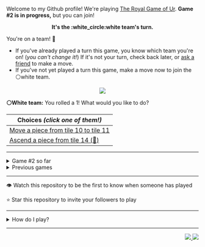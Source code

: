 Welcome to my Github profile!
We're playing
[The Royal Game of Ur](https://en.wikipedia.org/wiki/Royal_Game_of_Ur).
**Game #2 is in progress,** but you can join!

<p align="center">
  <b>It's the
  :white_circle:white
  team's turn.</b>
</p>

You're on a team! :wave:

* If you've already played a turn this game, you know which team you're on!
(_you can't change it!_)
If it's not your turn, check back later, or
[ask a friend](https://twitter.com/share?text=I'm+playing+The+Royal+Game+of+Ur+on+a+GitHub+profile.+Take+your+turn+at+https://github.com/rossjrw/rossjrw+%23RoyalGameOfUr+%23github)
to make a move.
* If you've not yet played a turn this game, make a move now to join the
:white_circle:white
team.

<p align="center"><img src="https://raw.githubusercontent.com/rossjrw/ur/play/games/current/board.422.svg"></p>

  **:white_circle:White team:**
  You rolled a 1!
What would you like to do?

| Choices *(click one of them!)* |
| --- |
  | [Move a piece from tile 10 to tile 11    ](https://github.com/rossjrw/rossjrw/issues/new?title=ur-move-1%4010-0&amp;body=Press+Submit%21+You+don%27t+need+to+edit+this+text+or+do+anything+else.%0D%0A%0D%0ABe+aware+that+your+move+can+take+a+minute+or+two+to+process.) |
  | [Ascend a piece from tile 14    (:rocket:) ](https://github.com/rossjrw/rossjrw/issues/new?title=ur-move-1%4014-0&amp;body=Press+Submit%21+You+don%27t+need+to+edit+this+text+or+do+anything+else.%0D%0A%0D%0ABe+aware+that+your+move+can+take+a+minute+or+two+to+process.) |

-----

<details><summary>Game #2 so far</summary>

## Who's on each team?

<table>
    <thead>
      <tr><th colspan=2>Players in this game</th></tr>
    </thead>
    <tbody>
      <tr>
        <td align="right"><b>Black team</b> :black_circle:</td>
        <td>:white_circle: <b> White team</b></td>
      </tr>
      <tr align="center">
        <td><b><a href="https://github.com/shpatrickguo">@shpatrickguo</a></b> (23)<br><b><a href="https://github.com/rossjrw">@rossjrw</a></b> (12)<br><b><a href="https://github.com/bejoistic">@bejoistic</a></b> (4)<br><b><a href="https://github.com/BaptisteMartinet">@BaptisteMartinet</a></b> (4)<br><b><a href="https://github.com/willdoescode">@willdoescode</a></b> (4)<br><b><a href="https://github.com/KhanShaheb34">@KhanShaheb34</a></b> (2)<br><b><a href="https://github.com/pedromlsreis">@pedromlsreis</a></b> (2)<br><b><a href="https://github.com/tassiaaccioly">@tassiaaccioly</a></b> (2)<br><b><a href="https://github.com/lukew3">@lukew3</a></b> (1)<br><b><a href="https://github.com/maximilianschmelzer">@maximilianschmelzer</a></b> (1)<br><b><a href="https://github.com/mblemberg">@mblemberg</a></b> (1)<br><b><a href="https://github.com/shaplykon">@shaplykon</a></b> (1)<br><b><a href="https://github.com/jtrent238">@jtrent238</a></b> (1)<br><b><a href="https://github.com/HeinKhantZaw">@HeinKhantZaw</a></b> (1)<br><b><a href="https://github.com/quantumporium">@quantumporium</a></b> (1)<br><b><a href="https://github.com/kristianrose">@kristianrose</a></b> (1)<br><b><a href="https://github.com/ammongit">@ammongit</a></b> (1)<br><b><a href="https://github.com/deep5050">@deep5050</a></b> (1)<br><b><a href="https://github.com/jeelpatel1612">@jeelpatel1612</a></b> (1)<br><b><a href="https://github.com/cosmoglint">@cosmoglint</a></b> (1)</td>
        <td><b><a href="https://github.com/1ethanhansen">@1ethanhansen</a></b> (60)<br><b><a href="https://github.com/IRHM">@IRHM</a></b> (1)<br><b><a href="https://github.com/Baptiste-Martinet">@Baptiste-Martinet</a></b> (1)<br><b><a href="https://github.com/Scan0r">@Scan0r</a></b> (1)<br><b><a href="https://github.com/sampreets3">@sampreets3</a></b> (1)<br><b><a href="https://github.com/racheloveyou">@racheloveyou</a></b> (1)<br><b><a href="https://github.com/HAUDRAUFHAUN">@HAUDRAUFHAUN</a></b> (1)</td>
      </tr>
    </tbody>
  </table>

## What's happened so far?

| Time | Turn | Event | Issue | Board |
| :---: | :---: | :--- | :---: | :---: |
  | 4th Dec 2020 16:40 | **0** | :white_circle: **[@1ethanhansen](https://github.com/1ethanhansen)** started a new game | [#270](https://github.com/rossjrw/rossjrw/issues/270) | [link](https://raw.githubusercontent.com/rossjrw/rossjrw/3053a47c0e6594cd8395007bb8c73615d1f6045c/games/current/board.270.svg) |
  | 4th Dec 2020 16:41 | **1** | :white_circle: **[@1ethanhansen](https://github.com/1ethanhansen)** moved a white piece onto the board to position 2    | [#271](https://github.com/rossjrw/rossjrw/issues/271) | [link](https://raw.githubusercontent.com/rossjrw/rossjrw/0c75bbcd05af6eff999befba8ee62e8ef8b4a12d/games/current/board.271.svg) |
  | 4th Dec 2020 17:10 | **2** | :black_circle: **[@bejoistic](https://github.com/bejoistic)** moved a black piece onto the board to position 2    | [#272](https://github.com/rossjrw/rossjrw/issues/272) | [link](https://raw.githubusercontent.com/rossjrw/rossjrw/206286cf466ef4022044b68cd05c0d237726f82a/games/current/board.272.svg) |
  | 4th Dec 2020 18:05 | **3** | :white_circle: **[@1ethanhansen](https://github.com/1ethanhansen)** moved a white piece onto the board to position 1    | [#273](https://github.com/rossjrw/rossjrw/issues/273) | [link](https://raw.githubusercontent.com/rossjrw/rossjrw/278ed5038c299f889804029b35efd72014e3a5eb/games/current/board.273.svg) |
  | 5th Dec 2020 00:25 | **4** | :black_circle: **[@rossjrw](https://github.com/rossjrw)** moved a black piece onto the board to position 3    | [#280](https://github.com/rossjrw/rossjrw/issues/280) | [link](https://raw.githubusercontent.com/rossjrw/rossjrw/ad7c8f7e3e8e03c628177fff51a45617e0d90044/games/current/board.280.svg) |
  | 5th Dec 2020 08:42 | **5** | :white_circle: **[@1ethanhansen](https://github.com/1ethanhansen)** moved a white piece from position 2 to position 3    | [#281](https://github.com/rossjrw/rossjrw/issues/281) | [link](https://raw.githubusercontent.com/rossjrw/rossjrw/daadc30e49be00b38cf81278a2ecb1073ec806d7/games/current/board.281.svg) |
  | 5th Dec 2020 11:39 | **6** | :black_circle: **[@KhanShaheb34](https://github.com/KhanShaheb34)** moved a black piece from position 2 to position 4  — claimed a rosette :rosette:  | [#282](https://github.com/rossjrw/rossjrw/issues/282) | [link](https://raw.githubusercontent.com/rossjrw/rossjrw/292d49ef61a09186854fa4ad16c8c0fe16ccd781/games/current/board.282.svg) |
  | 5th Dec 2020 11:41 | **7** | :black_circle: **[@KhanShaheb34](https://github.com/KhanShaheb34)** moved a black piece onto the board to position 1    | [#283](https://github.com/rossjrw/rossjrw/issues/283) | [link](https://raw.githubusercontent.com/rossjrw/rossjrw/ebb79274bc099b21635d1539b75730bac10ff7f1/games/current/board.283.svg) |
  | 5th Dec 2020 22:37 | **8** | :white_circle: **[@IRHM](https://github.com/IRHM)** moved a white piece onto the board to position 2    | [#284](https://github.com/rossjrw/rossjrw/issues/284) | [link](https://raw.githubusercontent.com/rossjrw/rossjrw/54d70ced309619b8c45c369dcfb9527a568b8664/games/current/board.284.svg) |
  | 6th Dec 2020 21:05 | **9** | :black_circle: **[@rossjrw](https://github.com/rossjrw)** moved a black piece from position 4 to position 8  — claimed a rosette :rosette:  | [#285](https://github.com/rossjrw/rossjrw/issues/285) | [link](https://raw.githubusercontent.com/rossjrw/rossjrw/2ff09875dcab436be0a4ec67435f548d292214df/games/current/board.285.svg) |
  | 6th Dec 2020 21:06 | **10** | :black_circle: **[@rossjrw](https://github.com/rossjrw)** moved a black piece from position 1 to position 4  — claimed a rosette :rosette:  | [#286](https://github.com/rossjrw/rossjrw/issues/286) | [link](https://raw.githubusercontent.com/rossjrw/rossjrw/d77c18f12449c838fb9c91678410c1eaab4a77a2/games/current/board.286.svg) |
  | 6th Dec 2020 21:06 | **11** | :black_circle: **[@rossjrw](https://github.com/rossjrw)** moved a black piece onto the board to position 2    | [#287](https://github.com/rossjrw/rossjrw/issues/287) | [link](https://raw.githubusercontent.com/rossjrw/rossjrw/be32ef1f1cfc61b6bb657278ae71fdadf09b07bf/games/current/board.287.svg) |
  | 6th Dec 2020 21:08 | **12** | :white_circle: **[@1ethanhansen](https://github.com/1ethanhansen)** moved a white piece from position 2 to position 4  — claimed a rosette :rosette:  | [#288](https://github.com/rossjrw/rossjrw/issues/288) | [link](https://raw.githubusercontent.com/rossjrw/rossjrw/b30861b3c7e1bc06c1b3037f0c316bc9ccfa91e6/games/current/board.288.svg) |
  | 6th Dec 2020 21:10 | **13** | :white_circle: **[@1ethanhansen](https://github.com/1ethanhansen)** moved a white piece from position 4 to position 9    | [#289](https://github.com/rossjrw/rossjrw/issues/289) | [link](https://raw.githubusercontent.com/rossjrw/rossjrw/e085b921ad1c17fbd4a5dc3ee4ed5b2c51895b5e/games/current/board.289.svg) |
  | 10th Dec 2020 21:46 | **14** | :black_circle: **[@lukew3](https://github.com/lukew3)** moved a black piece from position 3 to position 6    | [#290](https://github.com/rossjrw/rossjrw/issues/290) | [link](https://raw.githubusercontent.com/rossjrw/rossjrw/3f9d4bc6ab813ef829e9aff7b384f9215f8467fe/games/current/board.290.svg) |
  | 10th Dec 2020 21:48 | **15** | :white_circle: **[@1ethanhansen](https://github.com/1ethanhansen)** moved a white piece from position 9 to position 11    | [#291](https://github.com/rossjrw/rossjrw/issues/291) | [link](https://raw.githubusercontent.com/rossjrw/rossjrw/8dc1d83cc961ea81612a43c25ff7a38ad48adf81/games/current/board.291.svg) |
  | 11th Dec 2020 10:15 | **16** | :black_circle: **[@maximilianschmelzer](https://github.com/maximilianschmelzer)** moved a black piece from position 8 to position 10    | [#292](https://github.com/rossjrw/rossjrw/issues/292) | [link](https://raw.githubusercontent.com/rossjrw/rossjrw/bff6a5044be6a6980ae36bd3da87b2fe24c255f3/games/current/board.292.svg) |
  | 11th Dec 2020 16:37 | **17** | :white_circle: **[@1ethanhansen](https://github.com/1ethanhansen)** moved a white piece from position 3 to position 4  — claimed a rosette :rosette:  | [#293](https://github.com/rossjrw/rossjrw/issues/293) | [link](https://raw.githubusercontent.com/rossjrw/rossjrw/823d1abe9eb191553f45aade24fa52f3ead27c38/games/current/board.293.svg) |
  | 11th Dec 2020 16:38 | **18** | :white_circle: **[@1ethanhansen](https://github.com/1ethanhansen)** moved a white piece from position 11 to position 14  — claimed a rosette :rosette:  | [#294](https://github.com/rossjrw/rossjrw/issues/294) | [link](https://raw.githubusercontent.com/rossjrw/rossjrw/7d0b1f831d4c0f77515b6cb122923b7a81456449/games/current/board.294.svg) |
  | 11th Dec 2020 16:39 | **19** | :white_circle: **[@1ethanhansen](https://github.com/1ethanhansen)** moved a white piece from position 4 to position 7    | [#295](https://github.com/rossjrw/rossjrw/issues/295) | [link](https://raw.githubusercontent.com/rossjrw/rossjrw/3fe691a88b9aaf65c4532929803293c718fde1d9/games/current/board.295.svg) |
  | 12th Dec 2020 21:09 | **20** | :black_circle: **[@rossjrw](https://github.com/rossjrw)** moved a black piece from position 6 to position 8  — claimed a rosette :rosette:  | [#296](https://github.com/rossjrw/rossjrw/issues/296) | [link](https://raw.githubusercontent.com/rossjrw/rossjrw/e401c764be86d58bfc168f4a386c6cf802e123cc/games/current/board.296.svg) |
  | 12th Dec 2020 21:09 | **21** | :black_circle: **[@rossjrw](https://github.com/rossjrw)** moved a black piece from position 10 to position 12    | [#297](https://github.com/rossjrw/rossjrw/issues/297) | [link](https://raw.githubusercontent.com/rossjrw/rossjrw/fe410bd85e05097d79bc3e4545e269df09eff706/games/current/board.297.svg) |
  | 12th Dec 2020 23:55 | **22** | :white_circle: **[@1ethanhansen](https://github.com/1ethanhansen)** moved a white piece from position 7 to position 9    | [#298](https://github.com/rossjrw/rossjrw/issues/298) | [link](https://raw.githubusercontent.com/rossjrw/rossjrw/2bd88bf26ddf9662cd886226df1ee940ac83e1fc/games/current/board.298.svg) |
  | 13th Dec 2020 05:52 | **23** | :black_circle: **[@mblemberg](https://github.com/mblemberg)** moved a black piece from position 12 to position 14  — claimed a rosette :rosette:  | [#299](https://github.com/rossjrw/rossjrw/issues/299) | [link](https://raw.githubusercontent.com/rossjrw/rossjrw/207f76427e569611dea0734effb34fb07319a0d3/games/current/board.299.svg) |
  | 15th Dec 2020 16:23 | **24** | :black_circle: **[@shaplykon](https://github.com/shaplykon)** moved a black piece onto the board to position 3    | [#300](https://github.com/rossjrw/rossjrw/issues/300) | [link](https://raw.githubusercontent.com/rossjrw/rossjrw/9b31b60b2096e7941d4c46c23861f526eb114260/games/current/board.300.svg) |
  | 15th Dec 2020 16:35 | **25** | :white_circle: **[@1ethanhansen](https://github.com/1ethanhansen)** moved a white piece from position 9 to position 11    | [#301](https://github.com/rossjrw/rossjrw/issues/301) | [link](https://raw.githubusercontent.com/rossjrw/rossjrw/2d53c800cf3ae91999cc733da9be92056afd7729/games/current/board.301.svg) |
  | 16th Dec 2020 10:27 | **26** | :black_circle: **[@rossjrw](https://github.com/rossjrw)** moved a black piece from position 8 to position 9    | [#302](https://github.com/rossjrw/rossjrw/issues/302) | [link](https://raw.githubusercontent.com/rossjrw/rossjrw/68e6070ca51fe8d292fde75a664ff7fdf0bf2afb/games/current/board.302.svg) |
  | 16th Dec 2020 16:44 | **27** | :white_circle: **[@1ethanhansen](https://github.com/1ethanhansen)** moved a white piece from position 11 to position 13    | [#303](https://github.com/rossjrw/rossjrw/issues/303) | [link](https://raw.githubusercontent.com/rossjrw/rossjrw/297d62bc5a928f1282a250abc7d2fe27c0bd61e8/games/current/board.303.svg) |
  | 19th Dec 2020 01:53 | **28** | :black_circle: **[@jtrent238](https://github.com/jtrent238)** moved a black piece onto the board to position 1    | [#304](https://github.com/rossjrw/rossjrw/issues/304) | [link](https://raw.githubusercontent.com/rossjrw/rossjrw/764ba69ca3f0a07e415f36d814a6d52a7d694e3e/games/current/board.304.svg) |
  | 19th Dec 2020 02:24 | **29** | :white_circle: **[@1ethanhansen](https://github.com/1ethanhansen)** ascended a white piece from position 14 :rocket:    | [#305](https://github.com/rossjrw/rossjrw/issues/305) | [link](https://raw.githubusercontent.com/rossjrw/rossjrw/3604e4af9e4962c16d621ce2612c4ef7116c7fc9/games/current/board.305.svg) |
  | 19th Dec 2020 11:44 | **30** | :black_circle: **[@HeinKhantZaw](https://github.com/HeinKhantZaw)** moved a black piece from position 4 to position 5    | [#306](https://github.com/rossjrw/rossjrw/issues/306) | [link](https://raw.githubusercontent.com/rossjrw/rossjrw/1c0ee46451ae0a1d7a26f50ce415c488c760e753/games/current/board.306.svg) |
  | 20th Dec 2020 02:30 | **31** | :white_circle: **[@1ethanhansen](https://github.com/1ethanhansen)** moved a white piece from position 1 to position 4  — claimed a rosette :rosette:  | [#310](https://github.com/rossjrw/rossjrw/issues/310) | [link](https://raw.githubusercontent.com/rossjrw/rossjrw/65741ccc7bef535f9dae3ce1726cf250fa92e958/games/current/board.310.svg) |
  | 20th Dec 2020 02:32 | **32** | :white_circle: **[@1ethanhansen](https://github.com/1ethanhansen)** moved a white piece from position 4 to position 7    | [#311](https://github.com/rossjrw/rossjrw/issues/311) | [link](https://raw.githubusercontent.com/rossjrw/rossjrw/6dcf970993e1e66c08fa6cec2b6de773048dfe04/games/current/board.311.svg) |
  | 20th Dec 2020 06:20 | **33** | :black_circle: **[@shpatrickguo](https://github.com/shpatrickguo)** moved a black piece from position 1 to position 4  — claimed a rosette :rosette:  | [#312](https://github.com/rossjrw/rossjrw/issues/312) | [link](https://raw.githubusercontent.com/rossjrw/rossjrw/9dbf33253cccf795237cf9e48a9c9d66029ba817/games/current/board.312.svg) |
  | 21st Dec 2020 02:40 | **34** | :black_circle: **[@shpatrickguo](https://github.com/shpatrickguo)** moved a black piece from position 4 to position 7 — captured a white piece :crossed_swords:   | [#313](https://github.com/rossjrw/rossjrw/issues/313) | [link](https://raw.githubusercontent.com/rossjrw/rossjrw/be8bb59da0cbf5bf7efeaa0a703a50840c47614a/games/current/board.313.svg) |
  | 21st Dec 2020 02:50 | **35** | :white_circle: **[@1ethanhansen](https://github.com/1ethanhansen)** moved a white piece onto the board to position 1    | [#314](https://github.com/rossjrw/rossjrw/issues/314) | [link](https://raw.githubusercontent.com/rossjrw/rossjrw/86bc97c49e2824adba9b665b3187101fb6a06614/games/current/board.314.svg) |
  | 21st Dec 2020 17:14 | **36** | :black_circle: **[@quantumporium](https://github.com/quantumporium)** moved a black piece from position 2 to position 4  — claimed a rosette :rosette:  | [#315](https://github.com/rossjrw/rossjrw/issues/315) | [link](https://raw.githubusercontent.com/rossjrw/rossjrw/6cf7dfbb5b9a96211ce4c32bf23b3ae7868e0fb4/games/current/board.315.svg) |
  | 21st Dec 2020 18:21 | **37** | :black_circle: **[@shpatrickguo](https://github.com/shpatrickguo)** moved a black piece from position 5 to position 8  — claimed a rosette :rosette:  | [#316](https://github.com/rossjrw/rossjrw/issues/316) | [link](https://raw.githubusercontent.com/rossjrw/rossjrw/39a2f86c04d12ddb8a6f8233d1cda3374d8f22dd/games/current/board.316.svg) |
  | 22nd Dec 2020 02:47 | **38** | :black_circle: **[@shpatrickguo](https://github.com/shpatrickguo)** moved a black piece from position 9 to position 12    | [#317](https://github.com/rossjrw/rossjrw/issues/317) | [link](https://raw.githubusercontent.com/rossjrw/rossjrw/01013e71140862491b7551e39129e35b6144235b/games/current/board.317.svg) |
  | 23rd Dec 2020 01:06 | **39** | :white_circle: **[@1ethanhansen](https://github.com/1ethanhansen)** moved a white piece from position 1 to position 3    | [#318](https://github.com/rossjrw/rossjrw/issues/318) | [link](https://raw.githubusercontent.com/rossjrw/rossjrw/fccea7e62b03e07b4a349e959bdee40752f51bfc/games/current/board.318.svg) |
  | 23rd Dec 2020 01:31 | **40** | :black_circle: **[@shpatrickguo](https://github.com/shpatrickguo)** ascended a black piece from position 14 :rocket:    | [#319](https://github.com/rossjrw/rossjrw/issues/319) | [link](https://raw.githubusercontent.com/rossjrw/rossjrw/2e76a25246e0324db4b3cef9e304fe4eeb188c40/games/current/board.319.svg) |
  | 23rd Dec 2020 01:46 | **41** | :white_circle: **[@1ethanhansen](https://github.com/1ethanhansen)** moved a white piece onto the board to position 2    | [#320](https://github.com/rossjrw/rossjrw/issues/320) | [link](https://raw.githubusercontent.com/rossjrw/rossjrw/ee53b7e89150fa845366635fc68791386a5e47f2/games/current/board.320.svg) |
  | 23rd Dec 2020 01:54 | **42** | :black_circle: **[@shpatrickguo](https://github.com/shpatrickguo)** ascended a black piece from position 12 :rocket:    | [#321](https://github.com/rossjrw/rossjrw/issues/321) |  |
  | 23rd Dec 2020 02:01 | **43** | :white_circle: **[@1ethanhansen](https://github.com/1ethanhansen)** moved a white piece onto the board to position 4  — claimed a rosette :rosette:  | [#322](https://github.com/rossjrw/rossjrw/issues/322) | [link](https://raw.githubusercontent.com/rossjrw/rossjrw/34006269248188877ac170c28128079eae77f44e/games/current/board.322.svg) |
  | 23rd Dec 2020 02:01 | **44** | :white_circle:  The white team rolled a 0 and their turn was automatically passed | [#322](https://github.com/rossjrw/rossjrw/issues/322) | [link](https://raw.githubusercontent.com/rossjrw/rossjrw/b8070036aac00c969901a3770558d7fe6742bf47/games/current/board.322.svg) |
  | 23rd Dec 2020 22:53 | **45** | :black_circle: **[@shpatrickguo](https://github.com/shpatrickguo)** moved a black piece from position 8 to position 11    | [#323](https://github.com/rossjrw/rossjrw/issues/323) | [link](https://raw.githubusercontent.com/rossjrw/rossjrw/d53fef8d6638e9b0866299e6aff7ef3208846425/games/current/board.323.svg) |
  | 23rd Dec 2020 23:13 | **46** | :white_circle: **[@1ethanhansen](https://github.com/1ethanhansen)** moved a white piece from position 4 to position 7 — captured a black piece :crossed_swords:   | [#324](https://github.com/rossjrw/rossjrw/issues/324) | [link](https://raw.githubusercontent.com/rossjrw/rossjrw/0be05ee4b6092afe5fafe72b603c98de1645120e/games/current/board.324.svg) |
  | 24th Dec 2020 05:42 | **47** | :black_circle: **[@shpatrickguo](https://github.com/shpatrickguo)** moved a black piece from position 11 to position 13    | [#325](https://github.com/rossjrw/rossjrw/issues/325) | [link](https://raw.githubusercontent.com/rossjrw/rossjrw/24e92a22cb97e2fc1a7315236e5255c6f5289baf/games/current/board.325.svg) |
  | 24th Dec 2020 05:48 | **48** | :white_circle: **[@1ethanhansen](https://github.com/1ethanhansen)** moved a white piece from position 3 to position 6    | [#326](https://github.com/rossjrw/rossjrw/issues/326) | [link](https://raw.githubusercontent.com/rossjrw/rossjrw/6acacf7025a4190b3d5704e2f8486b973e54660b/games/current/board.326.svg) |
  | 24th Dec 2020 10:34 | **49** | :black_circle: **[@kristianrose](https://github.com/kristianrose)** moved a black piece from position 3 to position 6 — captured a white piece :crossed_swords:   | [#327](https://github.com/rossjrw/rossjrw/issues/327) | [link](https://raw.githubusercontent.com/rossjrw/rossjrw/3d17b2e87da20ec74aef464d7688548a855b7841/games/current/board.327.svg) |
  | 24th Dec 2020 14:26 | **50** | :white_circle: **[@Baptiste-Martinet](https://github.com/Baptiste-Martinet)** moved a white piece onto the board to position 3    | [#331](https://github.com/rossjrw/rossjrw/issues/331) | [link](https://raw.githubusercontent.com/rossjrw/rossjrw/ec874ddd05d6604508ad3885c16eddd8da931b63/games/current/board.331.svg) |
  | 24th Dec 2020 18:47 | **51** | :black_circle: **[@rossjrw](https://github.com/rossjrw)** moved a black piece from position 6 to position 8  — claimed a rosette :rosette:  | [#334](https://github.com/rossjrw/rossjrw/issues/334) | [link](https://raw.githubusercontent.com/rossjrw/rossjrw/df638e594b2d5f1e24cbc2303ae98d9447525cf2/games/current/board.334.svg) |
  | 24th Dec 2020 18:49 | **52** | :black_circle: **[@rossjrw](https://github.com/rossjrw)** moved a black piece onto the board to position 3    | [#335](https://github.com/rossjrw/rossjrw/issues/335) | [link](https://raw.githubusercontent.com/rossjrw/rossjrw/432c0c6f8df71aacbf70220970cc2ab2c220917f/games/current/board.335.svg) |
  | 24th Dec 2020 18:52 | **53** | :white_circle: **[@1ethanhansen](https://github.com/1ethanhansen)** moved a white piece from position 13 to position 14  — claimed a rosette :rosette:  | [#336](https://github.com/rossjrw/rossjrw/issues/336) | [link](https://raw.githubusercontent.com/rossjrw/rossjrw/748d3e1d2c1d506ab1b209059d75c77ee9d00a1f/games/current/board.336.svg) |
  | 24th Dec 2020 18:53 | **54** | :white_circle: **[@1ethanhansen](https://github.com/1ethanhansen)** moved a white piece from position 7 to position 10    | [#337](https://github.com/rossjrw/rossjrw/issues/337) | [link](https://raw.githubusercontent.com/rossjrw/rossjrw/e8dc57454d16f232288192765a40bf79c8a59647/games/current/board.337.svg) |
  | 24th Dec 2020 18:59 | **55** | :black_circle: **[@rossjrw](https://github.com/rossjrw)** moved a black piece from position 8 to position 10 — captured a white piece :crossed_swords:   | [#338](https://github.com/rossjrw/rossjrw/issues/338) | [link](https://raw.githubusercontent.com/rossjrw/rossjrw/a8bb1814d3ea4865e3002c2cdfd9fbceb97d7ef9/games/current/board.338.svg) |
  | 24th Dec 2020 19:00 | **56** | :white_circle: **[@1ethanhansen](https://github.com/1ethanhansen)** moved a white piece onto the board to position 1    | [#339](https://github.com/rossjrw/rossjrw/issues/339) | [link](https://raw.githubusercontent.com/rossjrw/rossjrw/e9472732e5bd295d321469e1fdf0c3b3b1d626fc/games/current/board.339.svg) |
  | 25th Dec 2020 03:42 | **57** | :black_circle: **[@shpatrickguo](https://github.com/shpatrickguo)** moved a black piece from position 4 to position 7    | [#340](https://github.com/rossjrw/rossjrw/issues/340) |  |
  | 25th Dec 2020 20:50 | **58** | :white_circle: **[@Scan0r](https://github.com/Scan0r)** moved a white piece from position 1 to position 4  — claimed a rosette :rosette:  | [#341](https://github.com/rossjrw/rossjrw/issues/341) | [link](https://raw.githubusercontent.com/rossjrw/rossjrw/4cf5be4b90db66068fa87cd8e71750043ccb06b7/games/current/board.341.svg) |
  | 25th Dec 2020 20:50 | **59** | :white_circle:  The white team rolled a null and their turn was automatically passed | [#341](https://github.com/rossjrw/rossjrw/issues/341) | [link](https://raw.githubusercontent.com/rossjrw/rossjrw/814d25e48a4a7d09bad9de54dafb4ce2164cd99a/games/current/board.341.svg) |
  | 25th Dec 2020 22:08 | **60** | :black_circle: **[@shpatrickguo](https://github.com/shpatrickguo)** moved a black piece from position 3 to position 6    | [#342](https://github.com/rossjrw/rossjrw/issues/342) | [link](https://raw.githubusercontent.com/rossjrw/rossjrw/aa0698102588ccafc24aeaad604f6f68e1ddf218/games/current/board.342.svg) |
  | 27th Dec 2020 10:49 | **61** | :white_circle: **[@sampreets3](https://github.com/sampreets3)** moved a white piece from position 4 to position 6 — captured a black piece :crossed_swords:   | [#343](https://github.com/rossjrw/rossjrw/issues/343) | [link](https://raw.githubusercontent.com/rossjrw/rossjrw/dfcb597e09114ddc0f2332d28e4f89876dec33f4/games/current/board.343.svg) |
  | 27th Dec 2020 11:42 | **62** | :black_circle: **[@bejoistic](https://github.com/bejoistic)** ascended a black piece from position 13 :rocket:    | [#344](https://github.com/rossjrw/rossjrw/issues/344) | [link](https://raw.githubusercontent.com/rossjrw/rossjrw/d1ccd8a08a32d35535e38f506f602e2deb39c615/games/current/board.344.svg) |
  | 27th Dec 2020 11:44 | **63** | :white_circle: **[@racheloveyou](https://github.com/racheloveyou)** moved a white piece from position 6 to position 9    | [#345](https://github.com/rossjrw/rossjrw/issues/345) | [link](https://raw.githubusercontent.com/rossjrw/rossjrw/25e637db415f64b70ddfbd09ba8bc7273ad99708/games/current/board.345.svg) |
  | 27th Dec 2020 11:47 | **64** | :black_circle: **[@bejoistic](https://github.com/bejoistic)** moved a black piece from position 7 to position 9 — captured a white piece :crossed_swords:   | [#346](https://github.com/rossjrw/rossjrw/issues/346) | [link](https://raw.githubusercontent.com/rossjrw/rossjrw/399f8276d4386d4b4e4fcd7cfe7970112df8670f/games/current/board.346.svg) |
  | 27th Dec 2020 17:28 | **65** | :white_circle: **[@1ethanhansen](https://github.com/1ethanhansen)** moved a white piece from position 3 to position 6    | [#347](https://github.com/rossjrw/rossjrw/issues/347) | [link](https://raw.githubusercontent.com/rossjrw/rossjrw/6e2710126e5df77979fa9ba6cc4fff4389fa90df/games/current/board.347.svg) |
  | 27th Dec 2020 23:29 | **66** | :black_circle: **[@shpatrickguo](https://github.com/shpatrickguo)** moved a black piece from position 10 to position 12    | [#348](https://github.com/rossjrw/rossjrw/issues/348) | [link](https://raw.githubusercontent.com/rossjrw/rossjrw/0ed9835055d53cd85ee8371bf969a6e9aeb2631e/games/current/board.348.svg) |
  | 28th Dec 2020 02:43 | **67** | :white_circle: **[@1ethanhansen](https://github.com/1ethanhansen)** moved a white piece onto the board to position 1    | [#349](https://github.com/rossjrw/rossjrw/issues/349) | [link](https://raw.githubusercontent.com/rossjrw/rossjrw/08a18dbbebef6eff5c539df82071d7f57ec4b01a/games/current/board.349.svg) |
  | 28th Dec 2020 02:59 | **68** | :black_circle: **[@shpatrickguo](https://github.com/shpatrickguo)** ascended a black piece from position 12 :rocket:    | [#350](https://github.com/rossjrw/rossjrw/issues/350) | [link](https://raw.githubusercontent.com/rossjrw/rossjrw/cb129bc92e58f9525a519137b762270233864a1b/games/current/board.350.svg) |
  | 28th Dec 2020 03:14 | **69** | :white_circle: **[@1ethanhansen](https://github.com/1ethanhansen)** moved a white piece from position 6 to position 9 — captured a black piece :crossed_swords:   | [#351](https://github.com/rossjrw/rossjrw/issues/351) | [link](https://raw.githubusercontent.com/rossjrw/rossjrw/a8d2a8aa9390457159608e61d5a364f90a8c37c4/games/current/board.351.svg) |
  | 28th Dec 2020 05:32 | **70** | :black_circle: **[@rossjrw](https://github.com/rossjrw)** moved a black piece onto the board to position 2    | [#352](https://github.com/rossjrw/rossjrw/issues/352) | [link](https://raw.githubusercontent.com/rossjrw/rossjrw/6f8a655188e7a784bdbde91dd67352686d85969b/games/current/board.352.svg) |
  | 28th Dec 2020 05:57 | **71** | :white_circle: **[@1ethanhansen](https://github.com/1ethanhansen)** moved a white piece onto the board to position 4  — claimed a rosette :rosette:  | [#353](https://github.com/rossjrw/rossjrw/issues/353) | [link](https://raw.githubusercontent.com/rossjrw/rossjrw/606f07d7d56ac876f0e5367fbc1855f66cb634a4/games/current/board.353.svg) |
  | 28th Dec 2020 05:58 | **72** | :white_circle: **[@1ethanhansen](https://github.com/1ethanhansen)** moved a white piece from position 9 to position 12    | [#354](https://github.com/rossjrw/rossjrw/issues/354) | [link](https://raw.githubusercontent.com/rossjrw/rossjrw/9cccd85b31f750d4045e6df80d4004be1b825a3a/games/current/board.354.svg) |
  | 29th Dec 2020 00:05 | **73** | :black_circle: **[@shpatrickguo](https://github.com/shpatrickguo)** moved a black piece from position 2 to position 4  — claimed a rosette :rosette:  | [#355](https://github.com/rossjrw/rossjrw/issues/355) | [link](https://raw.githubusercontent.com/rossjrw/rossjrw/7970f62a2de57b2cede34be758d985e350e32426/games/current/board.355.svg) |
  | 29th Dec 2020 14:31 | **74** | :black_circle: **[@bejoistic](https://github.com/bejoistic)** moved a black piece onto the board to position 2    | [#356](https://github.com/rossjrw/rossjrw/issues/356) |  |
  | 29th Dec 2020 18:07 | **75** | :white_circle: **[@HAUDRAUFHAUN](https://github.com/HAUDRAUFHAUN)** ascended a white piece from position 12 :rocket:    | [#357](https://github.com/rossjrw/rossjrw/issues/357) | [link](https://raw.githubusercontent.com/rossjrw/rossjrw/03f32a1a5e9babff3dbdb1498160f22f8b99e280/games/current/board.357.svg) |
  | 29th Dec 2020 18:07 | **76** | :black_circle:  The black team rolled a 0 and their turn was automatically passed | [#357](https://github.com/rossjrw/rossjrw/issues/357) | [link](https://raw.githubusercontent.com/rossjrw/rossjrw/138bda79d117a579405910d38e8f3d8adc66bee5/games/current/board.357.svg) |
  | 29th Dec 2020 20:26 | **77** | :white_circle: **[@1ethanhansen](https://github.com/1ethanhansen)** moved a white piece from position 2 to position 3    | [#358](https://github.com/rossjrw/rossjrw/issues/358) | [link](https://raw.githubusercontent.com/rossjrw/rossjrw/53fca11cefcdb18d0f941655c9333d28a67ee2b6/games/current/board.358.svg) |
  | 30th Dec 2020 13:46 | **78** | :black_circle: **[@BaptisteMartinet](https://github.com/BaptisteMartinet)** moved a black piece onto the board to position 3    | [#359](https://github.com/rossjrw/rossjrw/issues/359) | [link](https://raw.githubusercontent.com/rossjrw/rossjrw/f48859eb821314808662802503aaa4cd81cc41b9/games/current/board.359.svg) |
  | 30th Dec 2020 17:56 | **79** | :white_circle: **[@1ethanhansen](https://github.com/1ethanhansen)** moved a white piece from position 4 to position 7    | [#360](https://github.com/rossjrw/rossjrw/issues/360) | [link](https://raw.githubusercontent.com/rossjrw/rossjrw/914b00706a6874096346063d00af7562b9af24fd/games/current/board.360.svg) |
  | 30th Dec 2020 19:45 | **80** | :black_circle: **[@shpatrickguo](https://github.com/shpatrickguo)** moved a black piece from position 4 to position 5    | [#361](https://github.com/rossjrw/rossjrw/issues/361) | [link](https://raw.githubusercontent.com/rossjrw/rossjrw/d9e06b97d95fc8d4cdb20f159342595f6075defd/games/current/board.361.svg) |
  | 30th Dec 2020 20:25 | **81** | :white_circle: **[@1ethanhansen](https://github.com/1ethanhansen)** moved a white piece from position 3 to position 5 — captured a black piece :crossed_swords:   | [#362](https://github.com/rossjrw/rossjrw/issues/362) |  |
  | 31st Dec 2020 18:38 | **82** | :black_circle: **[@shpatrickguo](https://github.com/shpatrickguo)** moved a black piece from position 3 to position 4  — claimed a rosette :rosette:  | [#363](https://github.com/rossjrw/rossjrw/issues/363) | [link](https://raw.githubusercontent.com/rossjrw/rossjrw/d39f96cb35b30a1354a6ce9dd5e141b26fd0daea/games/current/board.363.svg) |
  | 31st Dec 2020 18:38 | **83** | :black_circle:  The black team rolled a 0 and their turn was automatically passed | [#363](https://github.com/rossjrw/rossjrw/issues/363) | [link](https://raw.githubusercontent.com/rossjrw/rossjrw/ad1fdabb429eb48da39c1cd82498e5850f06cd90/games/current/board.363.svg) |
  | 31st Dec 2020 19:38 | **84** | :white_circle: **[@1ethanhansen](https://github.com/1ethanhansen)** moved a white piece from position 7 to position 9    | [#364](https://github.com/rossjrw/rossjrw/issues/364) | [link](https://raw.githubusercontent.com/rossjrw/rossjrw/9f758d266c2dff846120f62fb71e8191c35c3e82/games/current/board.364.svg) |
  | 31st Dec 2020 22:51 | **85** | :black_circle: **[@shpatrickguo](https://github.com/shpatrickguo)** moved a black piece from position 2 to position 5 — captured a white piece :crossed_swords:   | [#365](https://github.com/rossjrw/rossjrw/issues/365) | [link](https://raw.githubusercontent.com/rossjrw/rossjrw/97501a13a7663b0123e62d7c308d96120dddcf0b/games/current/board.365.svg) |
  | 31st Dec 2020 23:46 | **86** | :white_circle: **[@1ethanhansen](https://github.com/1ethanhansen)** moved a white piece from position 9 to position 11    | [#366](https://github.com/rossjrw/rossjrw/issues/366) |  |
  | 2nd Jan 2021 16:27 | **87** | :black_circle: **[@BaptisteMartinet](https://github.com/BaptisteMartinet)** moved a black piece from position 5 to position 8  — claimed a rosette :rosette:  | [#367](https://github.com/rossjrw/rossjrw/issues/367) | [link](https://raw.githubusercontent.com/rossjrw/rossjrw/78357235e4ec93b9d035123fa11810ee32d3929f/games/current/board.367.svg) |
  | 2nd Jan 2021 16:27 | **88** | :black_circle:  The black team rolled a 0 and their turn was automatically passed | [#367](https://github.com/rossjrw/rossjrw/issues/367) | [link](https://raw.githubusercontent.com/rossjrw/rossjrw/7bbd19c0acec595d6b92d75009fd914629bfae11/games/current/board.367.svg) |
  | 2nd Jan 2021 19:33 | **89** | :white_circle: **[@1ethanhansen](https://github.com/1ethanhansen)** moved a white piece from position 11 to position 13    | [#368](https://github.com/rossjrw/rossjrw/issues/368) | [link](https://raw.githubusercontent.com/rossjrw/rossjrw/a3eb004b386a011c792fc6ebb4f7870436accb0a/games/current/board.368.svg) |
  | 2nd Jan 2021 20:10 | **90** | :black_circle: **[@BaptisteMartinet](https://github.com/BaptisteMartinet)** moved a black piece from position 4 to position 6    | [#369](https://github.com/rossjrw/rossjrw/issues/369) | [link](https://raw.githubusercontent.com/rossjrw/rossjrw/7b6b3aed3cd7f79f35f6a8d346c2876aaf03f8f6/games/current/board.369.svg) |
  | 2nd Jan 2021 20:13 | **91** | :white_circle: **[@1ethanhansen](https://github.com/1ethanhansen)** moved a white piece from position 1 to position 3    | [#370](https://github.com/rossjrw/rossjrw/issues/370) | [link](https://raw.githubusercontent.com/rossjrw/rossjrw/de90521ac8f603073937a883a8a691379ae4d8aa/games/current/board.370.svg) |
  | 3rd Jan 2021 03:51 | **92** | :black_circle: **[@shpatrickguo](https://github.com/shpatrickguo)** moved a black piece from position 8 to position 10    | [#371](https://github.com/rossjrw/rossjrw/issues/371) | [link](https://raw.githubusercontent.com/rossjrw/rossjrw/d69ce456caab4984c87021c8f4fa51f91c92c23a/games/current/board.371.svg) |
  | 3rd Jan 2021 04:02 | **93** | :white_circle: **[@1ethanhansen](https://github.com/1ethanhansen)** moved a white piece from position 3 to position 6 — captured a black piece :crossed_swords:   | [#372](https://github.com/rossjrw/rossjrw/issues/372) | [link](https://raw.githubusercontent.com/rossjrw/rossjrw/b7e36d151b90965b7889d7a74f51e4b76ba0a31c/games/current/board.372.svg) |
  | 3rd Jan 2021 11:26 | **94** | :black_circle: **[@BaptisteMartinet](https://github.com/BaptisteMartinet)** moved a black piece from position 10 to position 11    | [#373](https://github.com/rossjrw/rossjrw/issues/373) |  |
  | 3rd Jan 2021 18:13 | **95** | :white_circle: **[@1ethanhansen](https://github.com/1ethanhansen)** moved a white piece from position 6 to position 8  — claimed a rosette :rosette:  | [#374](https://github.com/rossjrw/rossjrw/issues/374) | [link](https://raw.githubusercontent.com/rossjrw/rossjrw/8128b92680321848cf3e2390aac44e66c1cde2d9/games/current/board.374.svg) |
  | 3rd Jan 2021 18:13 | **96** | :white_circle:  The white team rolled a 0 and their turn was automatically passed | [#374](https://github.com/rossjrw/rossjrw/issues/374) | [link](https://raw.githubusercontent.com/rossjrw/rossjrw/a56faf83e1a1625402206ddd0f9747bdafd50b56/games/current/board.374.svg) |
  | 3rd Jan 2021 22:15 | **97** | :black_circle: **[@shpatrickguo](https://github.com/shpatrickguo)** moved a black piece from position 11 to position 13    | [#375](https://github.com/rossjrw/rossjrw/issues/375) | [link](https://raw.githubusercontent.com/rossjrw/rossjrw/a2ab7c3f4531f9165bf6f1f31ce7de46506b787f/games/current/board.375.svg) |
  | 3rd Jan 2021 22:47 | **98** | :white_circle: **[@1ethanhansen](https://github.com/1ethanhansen)** moved a white piece onto the board to position 3    | [#376](https://github.com/rossjrw/rossjrw/issues/376) | [link](https://raw.githubusercontent.com/rossjrw/rossjrw/87372e5808404140fac85724d2512dc6fd4fae9d/games/current/board.376.svg) |
  | 4th Jan 2021 03:39 | **99** | :black_circle: **[@rossjrw](https://github.com/rossjrw)** moved a black piece onto the board to position 2    | [#377](https://github.com/rossjrw/rossjrw/issues/377) | [link](https://raw.githubusercontent.com/rossjrw/rossjrw/7d313444fb2afc8bbff2197d84d5c0c6e722ae5b/games/current/board.377.svg) |
  | 4th Jan 2021 04:42 | **100** | :white_circle: **[@1ethanhansen](https://github.com/1ethanhansen)** moved a white piece onto the board to position 4  — claimed a rosette :rosette:  | [#378](https://github.com/rossjrw/rossjrw/issues/378) |  |
  | 4th Jan 2021 04:48 | **101** | :white_circle: **[@1ethanhansen](https://github.com/1ethanhansen)** ascended a white piece from position 13 :rocket:    | [#379](https://github.com/rossjrw/rossjrw/issues/379) | [link](https://raw.githubusercontent.com/rossjrw/rossjrw/5c8c1e7240cf06f8a8763ae4a0736642cb5516e9/games/current/board.379.svg) |
  | 4th Jan 2021 04:48 | **102** | :black_circle:  The black team rolled a 0 and their turn was automatically passed | [#379](https://github.com/rossjrw/rossjrw/issues/379) | [link](https://raw.githubusercontent.com/rossjrw/rossjrw/e72f78909cbdf5daffa340cc24b1d71c84ea7c8d/games/current/board.379.svg) |
  | 4th Jan 2021 04:51 | **103** | :white_circle: **[@1ethanhansen](https://github.com/1ethanhansen)** ascended a white piece from position 14 :rocket:    | [#380](https://github.com/rossjrw/rossjrw/issues/380) | [link](https://raw.githubusercontent.com/rossjrw/rossjrw/26587e5cd1197d41569f7ad682937f634365a930/games/current/board.380.svg) |
  | 4th Jan 2021 09:34 | **104** | :black_circle: **[@pedromlsreis](https://github.com/pedromlsreis)** moved a black piece from position 2 to position 3    | [#381](https://github.com/rossjrw/rossjrw/issues/381) | [link](https://raw.githubusercontent.com/rossjrw/rossjrw/95b281a78b9b9630d57d0b921aec744002f33620/games/current/board.381.svg) |
  | 4th Jan 2021 16:12 | **105** | :white_circle: **[@1ethanhansen](https://github.com/1ethanhansen)** moved a white piece from position 3 to position 5    | [#382](https://github.com/rossjrw/rossjrw/issues/382) | [link](https://raw.githubusercontent.com/rossjrw/rossjrw/5251b5ec11f9cd0d0a1a4c8062d3a013b21c8c68/games/current/board.382.svg) |
  | 4th Jan 2021 21:48 | **106** | :black_circle: **[@shpatrickguo](https://github.com/shpatrickguo)** moved a black piece from position 3 to position 5 — captured a white piece :crossed_swords:   | [#383](https://github.com/rossjrw/rossjrw/issues/383) | [link](https://raw.githubusercontent.com/rossjrw/rossjrw/72a05310825a0a02cfa681dda721cccea76cac8a/games/current/board.383.svg) |
  | 4th Jan 2021 21:52 | **107** | :white_circle: **[@1ethanhansen](https://github.com/1ethanhansen)** moved a white piece onto the board to position 2    | [#384](https://github.com/rossjrw/rossjrw/issues/384) | [link](https://raw.githubusercontent.com/rossjrw/rossjrw/817e810fb05b311d980070f0cd34107aeb77bbe9/games/current/board.384.svg) |
  | 5th Jan 2021 01:34 | **108** | :black_circle: **[@shpatrickguo](https://github.com/shpatrickguo)** moved a black piece from position 13 to position 14  — claimed a rosette :rosette:  | [#385](https://github.com/rossjrw/rossjrw/issues/385) | [link](https://raw.githubusercontent.com/rossjrw/rossjrw/9413c640d5baf0508556d9e548c8df409e45354f/games/current/board.385.svg) |
  | 5th Jan 2021 03:46 | **109** | :black_circle: **[@ammongit](https://github.com/ammongit)** moved a black piece onto the board to position 2    | [#386](https://github.com/rossjrw/rossjrw/issues/386) | [link](https://raw.githubusercontent.com/rossjrw/rossjrw/09f6e64ad2ca5d34ae7c73b8c6242365e16692ff/games/current/board.386.svg) |
  | 5th Jan 2021 03:50 | **110** | :white_circle: **[@1ethanhansen](https://github.com/1ethanhansen)** moved a white piece from position 4 to position 5 — captured a black piece :crossed_swords:   | [#387](https://github.com/rossjrw/rossjrw/issues/387) | [link](https://raw.githubusercontent.com/rossjrw/rossjrw/2477a21d7f685d2ca4d64c4568b2df46c7daea16/games/current/board.387.svg) |
  | 6th Jan 2021 01:36 | **111** | :black_circle: **[@tassiaaccioly](https://github.com/tassiaaccioly)** moved a black piece from position 2 to position 3    | [#388](https://github.com/rossjrw/rossjrw/issues/388) | [link](https://raw.githubusercontent.com/rossjrw/rossjrw/5212291f5247555377ff1ca2253e5e16a51fcc7c/games/current/board.388.svg) |
  | 6th Jan 2021 03:40 | **112** | :white_circle: **[@1ethanhansen](https://github.com/1ethanhansen)** moved a white piece from position 8 to position 11    | [#389](https://github.com/rossjrw/rossjrw/issues/389) | [link](https://raw.githubusercontent.com/rossjrw/rossjrw/d8bd0ae80d95538bc214f755d3dd60e62d8935d0/games/current/board.389.svg) |
  | 6th Jan 2021 12:23 | **113** | :black_circle: **[@pedromlsreis](https://github.com/pedromlsreis)** moved a black piece from position 3 to position 4  — claimed a rosette :rosette:  | [#390](https://github.com/rossjrw/rossjrw/issues/390) | [link](https://raw.githubusercontent.com/rossjrw/rossjrw/3f495b19a71143fc82814ca73208a80813338870/games/current/board.390.svg) |
  | 7th Jan 2021 20:02 | **114** | :black_circle: **[@tassiaaccioly](https://github.com/tassiaaccioly)** moved a black piece onto the board to position 3    | [#391](https://github.com/rossjrw/rossjrw/issues/391) | [link](https://raw.githubusercontent.com/rossjrw/rossjrw/6d2d7a96ad6e7236cd856985d31043ee1bda2f4e/games/current/board.391.svg) |
  | 7th Jan 2021 20:55 | **115** | :white_circle: **[@1ethanhansen](https://github.com/1ethanhansen)** moved a white piece from position 11 to position 12    | [#392](https://github.com/rossjrw/rossjrw/issues/392) | [link](https://raw.githubusercontent.com/rossjrw/rossjrw/662faacaa9c0a97be64f5954d94b481a5d22e851/games/current/board.392.svg) |
  | 8th Jan 2021 02:16 | **116** | :black_circle: **[@shpatrickguo](https://github.com/shpatrickguo)** moved a black piece from position 3 to position 5 — captured a white piece :crossed_swords:   | [#393](https://github.com/rossjrw/rossjrw/issues/393) | [link](https://raw.githubusercontent.com/rossjrw/rossjrw/e09a3a3540d04d9ea00bd62ae38eb12aa13ea665/games/current/board.393.svg) |
  | 8th Jan 2021 02:20 | **117** | :white_circle: **[@1ethanhansen](https://github.com/1ethanhansen)** moved a white piece from position 2 to position 4  — claimed a rosette :rosette:  | [#394](https://github.com/rossjrw/rossjrw/issues/394) | [link](https://raw.githubusercontent.com/rossjrw/rossjrw/51450de7b5c21e49ac018225f0e7d4392f501b4b/games/current/board.394.svg) |
  | 8th Jan 2021 02:21 | **118** | :white_circle: **[@1ethanhansen](https://github.com/1ethanhansen)** moved a white piece from position 12 to position 14  — claimed a rosette :rosette:  | [#395](https://github.com/rossjrw/rossjrw/issues/395) | [link](https://raw.githubusercontent.com/rossjrw/rossjrw/f12bdf71ebdecf6b8e4673e6122d0ec29f7bf4b1/games/current/board.395.svg) |
  | 8th Jan 2021 02:21 | **119** | :white_circle: **[@1ethanhansen](https://github.com/1ethanhansen)** moved a white piece onto the board to position 2    | [#396](https://github.com/rossjrw/rossjrw/issues/396) | [link](https://raw.githubusercontent.com/rossjrw/rossjrw/ba3c9c8205a70212eaa7cf4beffe3c08374c9b4a/games/current/board.396.svg) |
  | 8th Jan 2021 06:38 | **120** | :black_circle: **[@deep5050](https://github.com/deep5050)** moved a black piece from position 5 to position 8  — claimed a rosette :rosette:  | [#397](https://github.com/rossjrw/rossjrw/issues/397) | [link](https://raw.githubusercontent.com/rossjrw/rossjrw/911c5df8b69fe4b8040fd470b71a2f3a5cad2e87/games/current/board.397.svg) |
  | 8th Jan 2021 17:05 | **121** | :black_circle: **[@jeelpatel1612](https://github.com/jeelpatel1612)** moved a black piece from position 4 to position 7    | [#398](https://github.com/rossjrw/rossjrw/issues/398) | [link](https://raw.githubusercontent.com/rossjrw/rossjrw/64a6769b77839e7f8ea8f4bdea1b00e5791289eb/games/current/board.398.svg) |
  | 8th Jan 2021 17:33 | **122** | :white_circle: **[@1ethanhansen](https://github.com/1ethanhansen)** moved a white piece from position 4 to position 6    | [#399](https://github.com/rossjrw/rossjrw/issues/399) |  |
  | 8th Jan 2021 19:05 | **123** | :black_circle: **[@willdoescode](https://github.com/willdoescode)** moved a black piece from position 7 to position 11    | [#400](https://github.com/rossjrw/rossjrw/issues/400) | [link](https://raw.githubusercontent.com/rossjrw/rossjrw/00a599b188cf6f6f81b0d36c88492f89599778f6/games/current/board.400.svg) |
  | 8th Jan 2021 19:05 | **124** | :white_circle:  The white team rolled a 0 and their turn was automatically passed | [#400](https://github.com/rossjrw/rossjrw/issues/400) | [link](https://raw.githubusercontent.com/rossjrw/rossjrw/8cdca73f3b35dba77edab5ab810b8bf429c3c834/games/current/board.400.svg) |
  | 8th Jan 2021 19:09 | **125** | :black_circle: **[@willdoescode](https://github.com/willdoescode)** moved a black piece from position 11 to position 13    | [#402](https://github.com/rossjrw/rossjrw/issues/402) |  |
  | 8th Jan 2021 19:23 | **126** | :white_circle: **[@1ethanhansen](https://github.com/1ethanhansen)** moved a white piece from position 2 to position 4  — claimed a rosette :rosette:  | [#403](https://github.com/rossjrw/rossjrw/issues/403) | [link](https://raw.githubusercontent.com/rossjrw/rossjrw/c3a19c5ba2097b8af44c3e769d2ee89dbedbb42e/games/current/board.403.svg) |
  | 8th Jan 2021 19:23 | **127** | :white_circle:  The white team rolled a 0 and their turn was automatically passed | [#403](https://github.com/rossjrw/rossjrw/issues/403) | [link](https://raw.githubusercontent.com/rossjrw/rossjrw/cbcd3c715624e967404ab6234f3daeba2e519fc4/games/current/board.403.svg) |
  | 8th Jan 2021 22:15 | **128** | :black_circle: **[@willdoescode](https://github.com/willdoescode)** moved a black piece from position 8 to position 11    | [#404](https://github.com/rossjrw/rossjrw/issues/404) | [link](https://raw.githubusercontent.com/rossjrw/rossjrw/ce2c99a30a3ce94b29211e63b8c5284de8212508/games/current/board.404.svg) |
  | 9th Jan 2021 00:35 | **129** | :white_circle: **[@1ethanhansen](https://github.com/1ethanhansen)** moved a white piece from position 4 to position 5    | [#406](https://github.com/rossjrw/rossjrw/issues/406) | [link](https://raw.githubusercontent.com/rossjrw/rossjrw/5f3ffece40fa9dffac28a980a09ea13b31a05d1b/games/current/board.406.svg) |
  | 9th Jan 2021 01:54 | **130** | :black_circle: **[@shpatrickguo](https://github.com/shpatrickguo)** ascended a black piece from position 13 :rocket:    | [#407](https://github.com/rossjrw/rossjrw/issues/407) | [link](https://raw.githubusercontent.com/rossjrw/rossjrw/015d72048048289d4cbe04775d4e68ad52a73cfb/games/current/board.407.svg) |
  | 9th Jan 2021 01:57 | **131** | :white_circle: **[@1ethanhansen](https://github.com/1ethanhansen)** moved a white piece from position 6 to position 8  — claimed a rosette :rosette:  | [#408](https://github.com/rossjrw/rossjrw/issues/408) | [link](https://raw.githubusercontent.com/rossjrw/rossjrw/d4c9f06971b933fb3320f2085afdfbc8998bd0c0/games/current/board.408.svg) |
  | 9th Jan 2021 02:55 | **132** | :white_circle: **[@1ethanhansen](https://github.com/1ethanhansen)** moved a white piece from position 8 to position 9    | [#409](https://github.com/rossjrw/rossjrw/issues/409) | [link](https://raw.githubusercontent.com/rossjrw/rossjrw/afd8f1aa49aa864461e6842a6d1ef3ffe988e6b1/games/current/board.409.svg) |
  | 9th Jan 2021 10:34 | **133** | :black_circle: **[@cosmoglint](https://github.com/cosmoglint)** ascended a black piece from position 14 :rocket:    | [#410](https://github.com/rossjrw/rossjrw/issues/410) | [link](https://raw.githubusercontent.com/rossjrw/rossjrw/debe926058e4b73a836df380d3056d58a4f1007e/games/current/board.410.svg) |
  | 9th Jan 2021 19:55 | **134** | :white_circle: **[@1ethanhansen](https://github.com/1ethanhansen)** moved a white piece from position 9 to position 13    | [#411](https://github.com/rossjrw/rossjrw/issues/411) | [link](https://raw.githubusercontent.com/rossjrw/rossjrw/b15f486c6a1132eadea83f7431d8479edca4c3ea/games/current/board.411.svg) |
  | 9th Jan 2021 22:59 | **135** | :black_circle: **[@willdoescode](https://github.com/willdoescode)** moved a black piece from position 11 to position 12    | [#412](https://github.com/rossjrw/rossjrw/issues/412) | [link](https://raw.githubusercontent.com/rossjrw/rossjrw/88bc838523446027bbada334ad69fb4aed079be0/games/current/board.412.svg) |
  | 9th Jan 2021 23:02 | **136** | :white_circle: **[@1ethanhansen](https://github.com/1ethanhansen)** ascended a white piece from position 13 :rocket:    | [#419](https://github.com/rossjrw/rossjrw/issues/419) |  |
  | 11th Jan 2021 03:56 | **137** | :black_circle: **[@shpatrickguo](https://github.com/shpatrickguo)** moved a black piece from position 12 to position 14  — claimed a rosette :rosette:  | [#420](https://github.com/rossjrw/rossjrw/issues/420) | [link](https://raw.githubusercontent.com/rossjrw/rossjrw/20200aff87eeadafe1654bbc4fbeb9f5e3e8fcca/games/current/board.420.svg) |
  | 11th Jan 2021 03:56 | **138** | :black_circle:  The black team rolled a 2 and their turn was automatically passed | [#420](https://github.com/rossjrw/rossjrw/issues/420) |  |
  | 11th Jan 2021 05:45 | **139** | :white_circle: **[@1ethanhansen](https://github.com/1ethanhansen)** moved a white piece from position 5 to position 7    | [#421](https://github.com/rossjrw/rossjrw/issues/421) | [link](https://raw.githubusercontent.com/rossjrw/rossjrw/6be6aa940b1a90d9b8047a1e7411e8380c83c122/games/current/board.421.svg) |
  | 11th Jan 2021 05:45 | **140** | :black_circle:  The black team rolled a 2 and their turn was automatically passed | [#421](https://github.com/rossjrw/rossjrw/issues/421) |  |
  | 11th Jan 2021 05:47 | **141** | :white_circle: **[@1ethanhansen](https://github.com/1ethanhansen)** moved a white piece from position 7 to position 10    | [#422](https://github.com/rossjrw/rossjrw/issues/422) | [link](https://raw.githubusercontent.com/rossjrw/rossjrw/28566d276cc2c85dfcc5cdd4cb02bc26dfc19391/games/current/board.422.svg) |
  | 11th Jan 2021 05:47 | **142** | :black_circle:  The black team rolled a 3 and their turn was automatically passed | [#422](https://github.com/rossjrw/rossjrw/issues/422) |  |

</details>

<details><summary>Previous games</summary>

## Previous games

1. A game was started on 30th Jul 2020 by **[@rossjrw](https://github.com/rossjrw)** and ended on 4th Dec 2020 in a win for the :white_circle:white team. 64 players played 166 moves across 4 months and 5 days. The :black_circle:black team captured 9 white pieces and claimed 12 rosettes. The :white_circle:white team captured 10 black pieces and claimed 18 rosettes. The MVP of the winning team was by **[@1ethanhansen](https://github.com/1ethanhansen)**, who played 48 moves. The winning move was made by **[@qbtl](https://github.com/qbtl)** ([#269](https://github.com/rossjrw/rossjrw/issues/269)).

</details>

-----

:eye: Watch this repository to be the first to know when someone has played

:star: Star this repository to invite your followers to play

-----

<details><summary>How do I play?</summary>

  It's the :white_circle:white team versus the :black_circle:black team.

  The turn starts by rolling 4 binary dice, which
  results in a number from 0 to 4. The current team gets to move one of their
  pieces by that many tiles.

  All of your pieces start on position 0 (the space just before tile 1). Your
  goal is to get all seven of them off the board by moving them onto position
  15 (the space just after tile 14). This is called **:rocket:ascending** a
  piece. You also want to prevent your opponent from :rocket:ascending their
  pieces.

  You will move your pieces along the tiles from tile 1 to tile 14. The tiles
  on your side of the board (tiles 1 through 4, 13, and 14) are safe — only
  your pieces can be there. However, the tiles in the middle (tiles 5 through
  12) are unsafe — your opponent's pieces can also be here. If one team's piece
  lands on the same tile as another team's piece, the piece that was landed on
  is **:crossed_swords:captured**! It goes all the way back to position 0.

  If you land on a **:rosette:rosette** (tiles 4, 8, and 14), your team gets to
  take another turn. Also, a piece that is on the :rosette:rosette on tile 8
  *cannot be :crossed_swords:captured*. A piece that's trying to capture it will
  simply bounce off onto tile 9.

  The first team to **:rocket:ascend** all seven of their pieces — that is,
  move them off the board onto position 15 — :crown:wins!

  Watch [Tom Scott play against Irving
  Finkel](https://www.youtube.com/watch?v=WZskjLq040I) in 2017.

  -----

  Playing Ur on my GitHub profile is easy. The dice have already been rolled
  for you — all you have to do is decide what to do with them.

  Anyone can join either team at any time, but once you're in a team, you're
  locked into it until the game ends. You can't play a move when it's the
  other team's turn.

  _([Before 2020-09-19](https://github.com/rossjrw/rossjrw/pull/133), your team
  was determined by your username. This is no longer the case.)_

  There will be a list of links below the board image with each possible move.
  Clicking one of those will take you to a page where you can create an Issue
  in this repository. The fields will already be filled in and all you have to
  do is click Submit.

  It will take a moment for Github Actions to acknowledge your move, but once
  it does, you'll see it react with the 'eyes' emoji (:eyes:). No more than a
  minute later it should react with the 'rocket' emoji (:rocket:) to let you
  know that your move was successful.

  If you don't see any of that, then something went wrong. Ping me in your
  issue by typing `cc @rossjrw`, and I'll take a look.

  Note that if your team has no possible moves — for example by rolling a 0 —
  your turn will be automatically skipped. The event log will let you know if
  this has happened.

  -----

  Check out the `source` branch of this repository for the source code and a
  little commentary on the inspiration behind this project.

</details>

-----

<p align="right">
  <a href="https://github.com/rossjrw/rossjrw/actions?query=workflow:build">
    <img src="https://github.com/rossjrw/rossjrw/workflows/build/badge.svg?branch=source"/>
  </a>
  <a href="https://github.com/rossjrw/rossjrw/actions?query=workflow:play">
    <img src="https://github.com/rossjrw/rossjrw/workflows/play/badge.svg?branch=play"/>
  </a>
</p>
